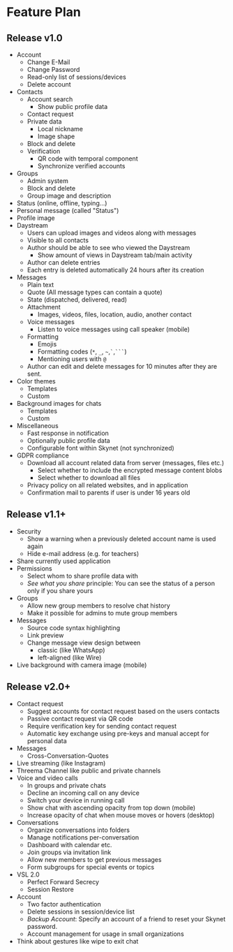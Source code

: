 # Feature Plan
## Release v1.0
- Account
  - Change E-Mail
  - Change Password
  - Read-only list of sessions/devices
  - Delete account
- Contacts
  - Account search
    - Show public profile data
  - Contact request
  - Private data
    - Local nickname
    - Image shape
  - Block and delete
  - Verification
    - QR code with temporal component
    - Synchronize verified accounts 
- Groups
  - Admin system
  - Block and delete
  - Group image and description
- Status (online, offline, typing...)
- Personal message (called "Status")
- Profile image
- Daystream
  - Users can upload images and videos along with messages
  - Visible to all contacts
  - Author should be able to see who viewed the Daystream
    - Show amount of views in Daystream tab/main activity
  - Author can delete entries
  - Each entry is deleted automatically 24 hours after its creation
- Messages
  - Plain text
  - Quote (All message types can contain a quote)
  - State (dispatched, delivered, read)
  - Attachment
    - Images, videos, files, location, audio, another contact
  - Voice messages
    - Listen to voice messages using call speaker (mobile)
  - Formatting
    - Emojis
    - Formatting codes (`*`, `_`, `~`,`` ` ``,` ``` `)
    - Mentioning users with `@`
  - Author can edit and delete messages for 10 minutes after they are sent.
- Color themes
  - Templates
  - Custom
- Background images for chats
  - Templates
  - Custom
- Miscellaneous
  - Fast response in notification
  - Optionally public profile data
  - Configurable font within Skynet (not synchronized)
- GDPR compliance
  - Download all account related data from server (messages, files etc.)
    - Select whether to include the encrypted message content blobs
    - Select whether to download all files 
  - Privacy policy on all related websites, and in application
  - Confirmation mail to parents if user is under 16 years old
  
## Release v1.1+
- Security
  - Show a warning when a previously deleted account name is used again
  - Hide e-mail address (e.g. for teachers)
- Share currently used application
- Permissions
  - Select whom to share profile data with
  - _See what you share_ principle: You can see the status of a person only if you share yours
- Groups
  - Allow new group members to resolve chat history
  - Make it possible for admins to mute group members
- Messages
  - Source code syntax highlighting
  - Link preview
  - Change message view design between
    - classic (like WhatsApp)
    - left-aligned (like Wire) 
- Live background with camera image (mobile)

## Release v2.0+
- Contact request
  - Suggest accounts for contact request based on the users contacts
  - Passive contact request via QR code
  - Require verification key for sending contact request
  - Automatic key exchange using pre-keys and manual accept for personal data
- Messages
  - Cross-Conversation-Quotes
- Live streaming (like Instagram)
- Threema Channel like public and private channels
- Voice and video calls
  - In groups and private chats
  - Decline an incoming call on any device
  - Switch your device in running call
  - Show chat with ascending opacity from top down (mobile)
  - Increase opacity of chat when mouse moves or hovers (desktop)
- Conversations
  - Organize conversations into folders
  - Manage notifications per-conversation
  - Dashboard with calendar etc.
  - Join groups via invitation link
  - Allow new members to get previous messages
  - Form subgroups for special events or topics
- VSL 2.0
  - Perfect Forward Secrecy
  - Session Restore
- Account
  - Two factor authentication
  - Delete sessions in session/device list
  - _Backup Account_: Specify an account of a friend to reset your Skynet password.
  - Account management for usage in small organizations
- Think about gestures like wipe to exit chat
